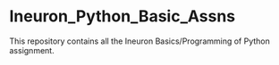 # Ineuron_Python_Basic_Assns
This repository contains all the Ineuron Basics/Programming of Python assignment.
